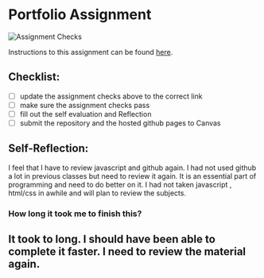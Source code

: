 Portfolio Assignment
==========================================
![Assignment Checks](https://github.com/IT3049C/student-portfolio/workflows/Assignment%20Checks/badge.svg)

Instructions to this assignment can be found [here](https://it3049c.github.io/Material/Assignments/1.Online_Portfolio/).
## Checklist:
- [ ] update the assignment checks above to the correct link
- [ ] make sure the assignment checks pass
- [ ] fill out the self evaluation and Reflection
- [ ] submit the repository and the hosted github pages to Canvas

## Self-Reflection:
I feel that I have to review javascript and github again. I had not used github a lot in previous classes but need to review it again. It is an essential part of programming and need to do better on it. I had not taken javascript , html/css in awhile and will plan to review the subjects.

### How long it took me to finish this?
It took to long. I should have been able to complete it faster. I need to review the material again.
-----------------------
